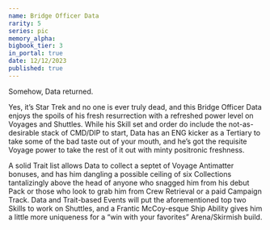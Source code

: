 ```yaml
---
name: Bridge Officer Data
rarity: 5
series: pic
memory_alpha:
bigbook_tier: 3
in_portal: true
date: 12/12/2023
published: true
---
```


Somehow, Data returned.

Yes, it’s Star Trek and no one is ever truly dead, and this Bridge Officer Data enjoys the spoils of his fresh resurrection with a refreshed power level on Voyages and Shuttles. While his Skill set and order do include the not-as-desirable stack of CMD/DIP to start, Data has an ENG kicker as a Tertiary to take some of the bad taste out of your mouth, and he’s got the requisite Voyage power to take the rest of it out with minty positronic freshness.

A solid Trait list allows Data to collect a septet of Voyage Antimatter bonuses, and has him dangling a possible ceiling of six Collections tantalizingly above the head of anyone who snagged him from his debut Pack or those who look to grab him from Crew Retrieval or a paid Campaign Track. Data and Trait-based Events will put the aforementioned top two Skills to work on Shuttles, and a Frantic McCoy-esque Ship Ability gives him a little more uniqueness for a “win with your favorites” Arena/Skirmish build.

